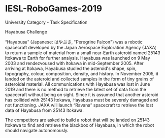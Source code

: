 # IESL-RoboGames-2019

University Category - Task Specification

Hayabusa Challenge

“Hayabusa” (Japanese: はやぶさ, "Peregrine Falcon") was a robotic spacecraft developed by the Japan Aerospace Exploration Agency (JAXA) to return a sample of material from a small near-Earth asteroid named 25143 Itokawa to Earth for further analysis. Hayabusa was launched on 9 May 2003 and rendezvoused with Itokawa in mid-September 2005. After arriving at Itokawa, Hayabusa studied the asteroid's shape, spin, topography, colour, composition, density, and history. In November 2005, it landed on the asteroid and collected samples in the form of tiny grains of asteroidal material. All communications with Hayabusa was lost in June 2019 and there is no method to retrieve the latest set of data from the spacecraft without being on sight. Since it is assumed that another asteroid has collided with 25143 Itokawa, Hayabusa must be severely damaged and not functioning. JAXA will launch “Ravana” spacecraft to retrieve the lost data of Hayabusa from 25143 Itokawa.

The competitors are asked to build a robot that will be landed on 25143 Itokawa to find and retrieve the blackbox of Hayabusa, in which the robot should navigate autonomously.

